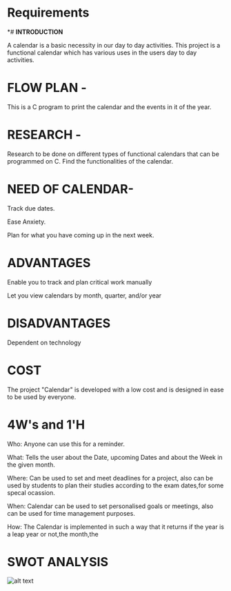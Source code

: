 # Requirements

*# **INTRODUCTION**

A calendar is a basic necessity in our day to day activities. This project is a functional calendar which has various uses in the users day to day activities. 

# **FLOW PLAN** -  
This is a C program to print the calendar and the events in it of the year.
 
# **RESEARCH** -
Research to be done on different types of functional calendars that can be programmed on C. Find the functionalities of the calendar.

# **NEED OF CALENDAR**-

Track due dates.

Ease Anxiety.

Plan for what you have coming up in the next week.

# **ADVANTAGES**
Enable you to track and plan critical work manually 

Let you view calendars by month, quarter, and/or year

# **DISADVANTAGES**

Dependent on technology

# **COST**

The project "Calendar" is developed with a low cost and is designed in ease to be used by everyone.

# **4W's and 1'H**

Who:
Anyone can use this for a reminder.

What: Tells the user about the Date, upcoming Dates and about the Week in the given month.

Where: Can be used to set and meet deadlines for a project, also can be used by students to plan their studies according to the exam dates,for some specal ocassion.

When: Calendar can be used to set personalised goals or meetings, also can be used for time management purposes.

How: The Calendar is implemented in such a way that it returns if the year is a leap year or not,the month,the 

# **SWOT ANALYSIS**



![alt text](https://github.com/sukanyadeka/Calendar/blob/alpha/6_ImagesAndVideos/SWOT%20Analysis.jpg)